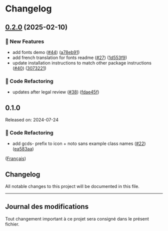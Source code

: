# Changelog

## [0.2.0](https://github.com/cds-snc/gcds-fonts/compare/gcds-fonts-v0.1.0...gcds-fonts-v0.2.0) (2025-02-10)


### :rocket: New Features

* add fonts demo ([#44](https://github.com/cds-snc/gcds-fonts/issues/44)) ([a78eb91](https://github.com/cds-snc/gcds-fonts/commit/a78eb91f8795bbb69f6c1aad66d612b7e0f99f54))
* add french translation for fonts readme ([#27](https://github.com/cds-snc/gcds-fonts/issues/27)) ([1d553f9](https://github.com/cds-snc/gcds-fonts/commit/1d553f9b5395f7591bbc12cfd0ccea308c64eea7))
* update installation instructions to match other package instructions ([#40](https://github.com/cds-snc/gcds-fonts/issues/40)) ([3073221](https://github.com/cds-snc/gcds-fonts/commit/30732219c31ff22d9154f0e42c0f2df3ed57f665))


### :arrows_counterclockwise: Code Refactoring

* updates after legal review ([#38](https://github.com/cds-snc/gcds-fonts/issues/38)) ([fdae45f](https://github.com/cds-snc/gcds-fonts/commit/fdae45fe847111ad768deb74c57afa7b9323dab9))

## 0.1.0

Released on: 2024-07-24

### :arrows_counterclockwise: Code Refactoring

- add gcds- prefix to icon + noto sans example class names ([#22](https://github.com/cds-snc/gcds-fonts/issues/22)) ([ea583aa](https://github.com/cds-snc/gcds-fonts/commit/ea583aa54d622774f810bc5df807927caf331034))

([Français](#journal-des-modifications))

## Changelog

All notable changes to this project will be documented in this file.

---

## Journal des modifications

Tout changement important à ce projet sera consigné dans le présent fichier.
